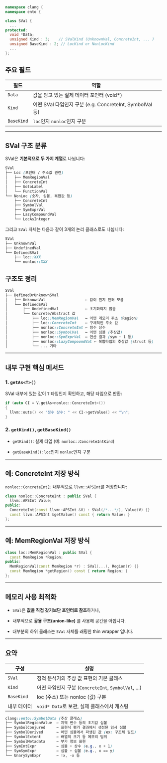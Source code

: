 
```cpp
namespace clang {
namespace ento {

class SVal {
  ...
protected:
  void *Data;
  unsigned Kind : 3;    // SValKind (UnknownVal, ConcreteInt, ... )
  unsigned BaseKind : 2; // LocKind or NonLocKind
  ...
};
```
##  주요 필드

| 필드         | 역할                                              |
| ---------- | ----------------------------------------------- |
| `Data`     | 값을 담고 있는 실제 데이터 포인터 (void*)                     |
| `Kind`     | 어떤 SVal 타입인지 구분 (e.g. ConcreteInt, SymbolVal 등) |
| `BaseKind` | `loc`인지 `nonloc`인지 구분                           |

---
## SVal 구조 분류
SVal은 **기본적으로 두 가지 계열**로 나뉩니다:

```scss
SVal
├── Loc (포인터 / 주소값 관련)
│   ├── MemRegionVal
│   ├── ConcreteInt
│   ├── GotoLabel
│   └── FunctionVal
└── NonLoc (숫자, 심볼, 복합값 등)
    ├── ConcreteInt
    ├── SymbolVal
    ├── SymExprVal
    ├── LazyCompoundVal
    └── LocAsInteger
```

그리고 `SVal` 자체는 다음과 같이 3개의 논리 클래스로도 나뉩니다:

```scss
SVal
├── UnknownVal
├── UndefinedVal
└── DefinedSVal
    ├── loc::XXX
    └── nonloc::XXX
```

## 구조도 정리
```scss
SVal
├── DefinedOrUnknownSVal
│   ├── UnknownVal                  ← 값이 뭔지 전혀 모름
│   └── DefinedSVal
│       ├── UndefinedVal            ← 초기화되지 않음
│       └── Concrete/Abstract 값
│           ├── loc::MemRegionVal   ← 어떤 메모리 주소 (Region)
│           ├── loc::ConcreteInt    ← 구체적인 주소 값
│           ├── nonloc::ConcreteInt ← 정수 상수
│           ├── nonloc::SymbolVal   ← 어떤 심볼 (추상값)
│           ├── nonloc::SymExprVal  ← 연산 결과 (sym + 1 등)
│           ├── nonloc::LazyCompoundVal ← 복합타입의 추상값 (struct 등)
│           └── ... 기타
```

---

##  내부 구현 핵심 메서드

### 1. `getAs<T>()`

SVal 내부에 있는 값이 `T` 타입인지 확인하고, 해당 타입으로 반환:

```cpp
if (auto CI = V.getAs<nonloc::ConcreteInt>())
{
  llvm::outs() << "정수 상수: " << CI->getValue() << "\n";
}
```
### 2. `getKind()`, `getBaseKind()`

- `getKind()`: 실제 타입 (예: `nonloc::ConcreteIntKind`)
    
- `getBaseKind()`: `loc`인지 `nonloc`인지 구분
    

---

##  예: ConcreteInt 저장 방식

`nonloc::ConcreteInt`는 내부적으로 `llvm::APSInt`를 저장합니다:

```cpp
class nonloc::ConcreteInt : public SVal {
  llvm::APSInt Value;
public:
  ConcreteInt(const llvm::APSInt &V) : SVal(/*...*/), Value(V) {}
  const llvm::APSInt &getValue() const { return Value; }
};
```

---

##  예: MemRegionVal 저장 방식

```cpp
class loc::MemRegionVal : public SVal {
  const MemRegion *Region;
public:
  MemRegionVal(const MemRegion *r) : SVal(...), Region(r) {}
  const MemRegion *getRegion() const { return Region; }
};
```

---

##  메모리 사용 최적화

- `SVal`은 **값을 직접 갖기보단 포인터로 참조**하거나,
    
- 내부적으로 **공용 구조(union-like)** 를 사용해 공간을 아낍니다.
    
- 대부분의 하위 클래스는 `SVal` 자체를 래핑한 thin wrapper 입니다.
    

---

##  요약

| 구성         | 설명                                           |
| ---------- | -------------------------------------------- |
| `SVal`     | 정적 분석기의 추상 값 표현의 기본 클래스                      |
| `Kind`     | 어떤 타입인지 구분 (`ConcreteInt`, `SymbolVal`, ...) |
| `BaseKind` | loc (주소) 또는 nonloc (값) 구분                    |
| 내부 데이터     | `void* Data`로 보관, 실제 클래스에서 캐스팅               |
```scss
clang::ento::SymbolData (추상 클래스)
├── SymbolRegionValue  ← 지역 변수 등의 초기값 심볼
├── SymbolConjured     ← 표현식 평가 결과에서 생성된 임시 심볼
├── SymbolDerived      ← 어떤 심볼에서 파생된 값 (ex: 구조체 필드)
├── SymbolExtent       ← 배열의 크기 등 메모리 범위
├── SymbolMetadata     ← 부가 정보 표현
├── SymIntExpr         ← 심볼 + 상수 (e.g., x + 1)
├── SymSymExpr         ← 심볼 + 심볼 (e.g., x == y)
└── UnarySymExpr       ← !x, -x 등

```